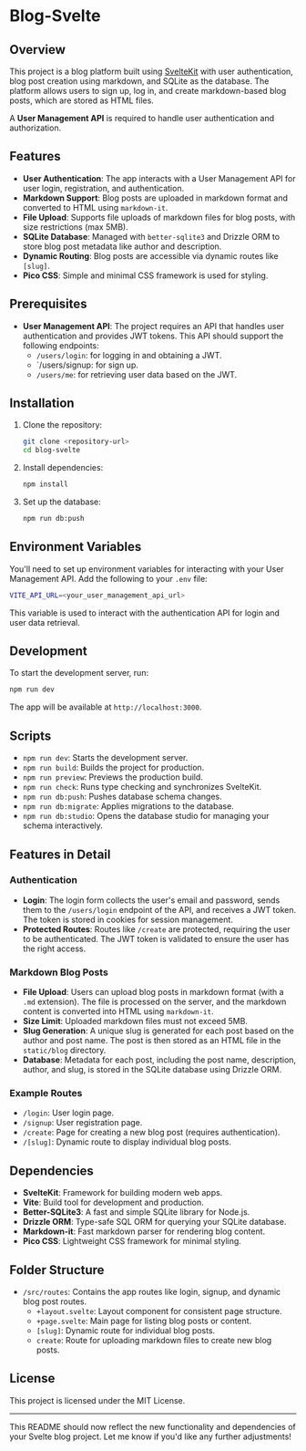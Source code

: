 # Blog-Svelte

## Overview

This project is a blog platform built using [SvelteKit](https://kit.svelte.dev/) with user authentication, blog post creation using markdown, and SQLite as the database. The platform allows users to sign up, log in, and create markdown-based blog posts, which are stored as HTML files.

A **User Management API** is required to handle user authentication and authorization.

## Features

-   **User Authentication**: The app interacts with a User Management API for user login, registration, and authentication.
-   **Markdown Support**: Blog posts are uploaded in markdown format and converted to HTML using `markdown-it`.
-   **File Upload**: Supports file uploads of markdown files for blog posts, with size restrictions (max 5MB).
-   **SQLite Database**: Managed with `better-sqlite3` and Drizzle ORM to store blog post metadata like author and description.
-   **Dynamic Routing**: Blog posts are accessible via dynamic routes like `[slug]`.
-   **Pico CSS**: Simple and minimal CSS framework is used for styling.

## Prerequisites

-   **User Management API**: The project requires an API that handles user authentication and provides JWT tokens. This API should support the following endpoints:
    -   `/users/login`: for logging in and obtaining a JWT.
    -   `/users/signup: for sign up.
    -   `/users/me`: for retrieving user data based on the JWT.

## Installation

1. Clone the repository:

    ```bash
    git clone <repository-url>
    cd blog-svelte
    ```

2. Install dependencies:

    ```bash
    npm install
    ```

3. Set up the database:
    ```bash
    npm run db:push
    ```

## Environment Variables

You'll need to set up environment variables for interacting with your User Management API. Add the following to your `.env` file:

```bash
VITE_API_URL=<your_user_management_api_url>
```

This variable is used to interact with the authentication API for login and user data retrieval.

## Development

To start the development server, run:

```bash
npm run dev
```

The app will be available at `http://localhost:3000`.

## Scripts

-   `npm run dev`: Starts the development server.
-   `npm run build`: Builds the project for production.
-   `npm run preview`: Previews the production build.
-   `npm run check`: Runs type checking and synchronizes SvelteKit.
-   `npm run db:push`: Pushes database schema changes.
-   `npm run db:migrate`: Applies migrations to the database.
-   `npm run db:studio`: Opens the database studio for managing your schema interactively.

## Features in Detail

### Authentication

-   **Login**: The login form collects the user's email and password, sends them to the `/users/login` endpoint of the API, and receives a JWT token. The token is stored in cookies for session management.
-   **Protected Routes**: Routes like `/create` are protected, requiring the user to be authenticated. The JWT token is validated to ensure the user has the right access.

### Markdown Blog Posts

-   **File Upload**: Users can upload blog posts in markdown format (with a `.md` extension). The file is processed on the server, and the markdown content is converted into HTML using `markdown-it`.
-   **Size Limit**: Uploaded markdown files must not exceed 5MB.
-   **Slug Generation**: A unique slug is generated for each post based on the author and post name. The post is then stored as an HTML file in the `static/blog` directory.
-   **Database**: Metadata for each post, including the post name, description, author, and slug, is stored in the SQLite database using Drizzle ORM.

### Example Routes

-   `/login`: User login page.
-   `/signup`: User registration page.
-   `/create`: Page for creating a new blog post (requires authentication).
-   `/[slug]`: Dynamic route to display individual blog posts.

## Dependencies

-   **SvelteKit**: Framework for building modern web apps.
-   **Vite**: Build tool for development and production.
-   **Better-SQLite3**: A fast and simple SQLite library for Node.js.
-   **Drizzle ORM**: Type-safe SQL ORM for querying your SQLite database.
-   **Markdown-it**: Fast markdown parser for rendering blog content.
-   **Pico CSS**: Lightweight CSS framework for minimal styling.

## Folder Structure

-   `/src/routes`: Contains the app routes like login, signup, and dynamic blog post routes.
    -   `+layout.svelte`: Layout component for consistent page structure.
    -   `+page.svelte`: Main page for listing blog posts or content.
    -   `[slug]`: Dynamic route for individual blog posts.
    -   `create`: Route for uploading markdown files to create new blog posts.

## License

This project is licensed under the MIT License.

---

This README should now reflect the new functionality and dependencies of your Svelte blog project. Let me know if you'd like any further adjustments!
